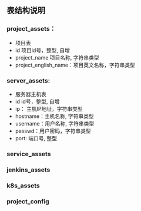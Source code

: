 ## 表结构说明

### project_assets： 
 * 项目表
 * id  项目id号，整型, 自增
 * project_name  项目名称, 字符串类型
 * project_english_name：项目英文名称，字符串类型

### server_assets:
 * 服务器主机表
 * id  id号，整型, 自增
 * ip： 主机IP地址，字符串类型
 * hostname：主机名称, 字符串类型
 * username：用户名称, 字符串类型
 * passwd：用户密码，字符串类型
 * port: 端口号, 整型

### service_assets

### jenkins_assets

### k8s_assets

### project_config